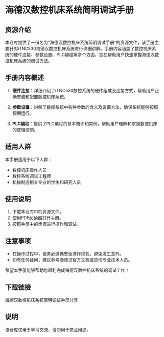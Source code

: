 # 海德汉数控机床系统简明调试手册

## 资源介绍

本仓库提供了一份名为“海德汉数控机床系统简明调试手册”的资源文件，该手册主要针对iTNC530海德汉数控机床系统进行详细讲解。手册内容涵盖了数控机床系统的硬件连接、参数设置、PLC编程等多个方面，旨在帮助用户快速掌握海德汉数控机床系统的调试方法。

## 手册内容概述

1. **硬件连接**：详细介绍了iTNC530数控系统的硬件组成及连接方式，帮助用户正确安装和配置数控机床系统。

2. **参数设置**：讲解了数控系统中各种参数的含义及设置方法，确保系统能够按照预期运行。

3. **PLC编程**：提供了PLC编程的基本知识和实例，帮助用户理解和掌握数控机床的逻辑控制。

## 适用人群

本手册适用于以下人群：

- 数控机床操作人员
- 数控系统调试工程师
- 机械制造相关专业的学生和研究人员

## 使用说明

1. 下载本仓库中的资源文件。
2. 使用PDF阅读器打开手册。
3. 按照手册中的步骤进行操作和调试。

## 注意事项

- 在操作过程中，请务必遵循安全操作规程，避免发生意外。
- 如有任何疑问，建议参考海德汉官方文档或咨询专业技术人员。

希望本手册能够帮助您顺利完成海德汉数控机床系统的调试工作！

## 下载链接
[海德汉数控机床系统简明调试手册分享](https://pan.quark.cn/s/79aebf992751)

## 说明

该仓库仅用于学习交流，请勿用于商业用途。
